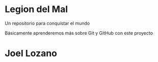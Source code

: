 # Legion del Mal
Un repositorio para conquistar el mundo

Básicamente aprenderemos más sobre Git y GitHub con este proyecto


# Joel Lozano


